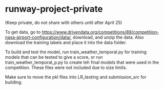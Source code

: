 # runway-project-private
(Keep private, do not share with others until after April 25)

To get data, go to https://www.drivendata.org/competitions/89/competition-nasa-airport-configuration/data/, download, and unzip the data. Also download the training labels and place it into the data folder.

To build and test the model, run train_weather_temporal.py for training models that can be tested to give a score, or run train_weather_temporal_p.py to create teh final models that were used in the competition. These files were not included due to size limits.

Make sure to move the pkl files into LR_testing and submission_src for building.

